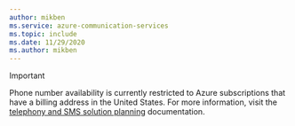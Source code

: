 ```yaml
---
author: mikben
ms.service: azure-communication-services
ms.topic: include
ms.date: 11/29/2020
ms.author: mikben
---
```

> [!IMPORTANT]
> Phone number availability is currently restricted to Azure subscriptions that have a billing address in the United States. For more information, visit the [telephony and SMS solution planning](/azure/communication-services/concepts/telephony-sms/plan-solution) documentation.